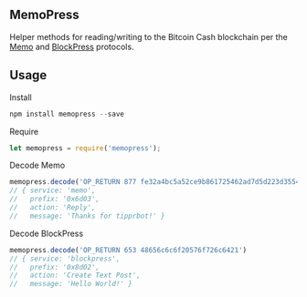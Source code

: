 ## MemoPress

Helper methods for reading/writing to the Bitcoin Cash blockchain per the [Memo](https://memo.cash/protocol) and [BlockPress](https://www.blockpress.com/developers/blockpress-protocol) protocols.

## Usage

Install

```js
npm install memopress --save
```

Require

```js
let memopress = require('memopress');
```

Decode Memo

```js
memopress.decode('OP_RETURN 877 fe32a4bc5a52ce9b861725462ad7d5d223d3554532eb172c7d29feca5722d44c 5468616e6b7320666f72207469707072626f7421')
// { service: 'memo',
//   prefix: '0x6d03',
//   action: 'Reply',
//   message: 'Thanks for tipprbot!' }
```

Decode BlockPress

```js
memopress.decode('OP_RETURN 653 48656c6c6f20576f726c6421')
// { service: 'blockpress',
//   prefix: '0x8d02',
//   action: 'Create Text Post',
//   message: 'Hello World!' }
```
